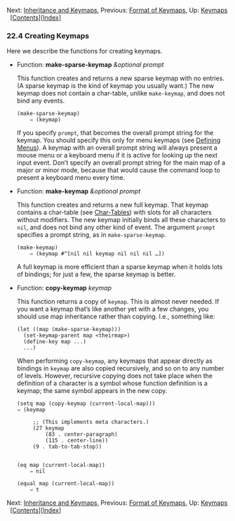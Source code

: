 <!-- This is the GNU Emacs Lisp Reference Manual
corresponding to Emacs version 27.2.

Copyright (C) 1990-1996, 1998-2021 Free Software Foundation,
Inc.

Permission is granted to copy, distribute and/or modify this document
under the terms of the GNU Free Documentation License, Version 1.3 or
any later version published by the Free Software Foundation; with the
Invariant Sections being "GNU General Public License," with the
Front-Cover Texts being "A GNU Manual," and with the Back-Cover
Texts as in (a) below.  A copy of the license is included in the
section entitled "GNU Free Documentation License."

(a) The FSF's Back-Cover Text is: "You have the freedom to copy and
modify this GNU manual.  Buying copies from the FSF supports it in
developing GNU and promoting software freedom." -->

<!-- Created by GNU Texinfo 6.7, http://www.gnu.org/software/texinfo/ -->

Next: [Inheritance and Keymaps](Inheritance-and-Keymaps.html), Previous: [Format of Keymaps](Format-of-Keymaps.html), Up: [Keymaps](Keymaps.html)   \[[Contents](index.html#SEC_Contents "Table of contents")]\[[Index](Index.html "Index")]

### 22.4 Creating Keymaps

Here we describe the functions for creating keymaps.

*   Function: **make-sparse-keymap** *\&optional prompt*

    This function creates and returns a new sparse keymap with no entries. (A sparse keymap is the kind of keymap you usually want.) The new keymap does not contain a char-table, unlike `make-keymap`, and does not bind any events.

        (make-sparse-keymap)
            ⇒ (keymap)

    If you specify `prompt`, that becomes the overall prompt string for the keymap. You should specify this only for menu keymaps (see [Defining Menus](Defining-Menus.html)). A keymap with an overall prompt string will always present a mouse menu or a keyboard menu if it is active for looking up the next input event. Don’t specify an overall prompt string for the main map of a major or minor mode, because that would cause the command loop to present a keyboard menu every time.

<!---->

*   Function: **make-keymap** *\&optional prompt*

    This function creates and returns a new full keymap. That keymap contains a char-table (see [Char-Tables](Char_002dTables.html)) with slots for all characters without modifiers. The new keymap initially binds all these characters to `nil`, and does not bind any other kind of event. The argument `prompt` specifies a prompt string, as in `make-sparse-keymap`.

        (make-keymap)
            ⇒ (keymap #^[nil nil keymap nil nil nil …])

    A full keymap is more efficient than a sparse keymap when it holds lots of bindings; for just a few, the sparse keymap is better.

<!---->

*   Function: **copy-keymap** *keymap*

    This function returns a copy of `keymap`. This is almost never needed. If you want a keymap that’s like another yet with a few changes, you should use map inheritance rather than copying. I.e., something like:

        (let ((map (make-sparse-keymap)))
          (set-keymap-parent map <theirmap>)
          (define-key map ...)
          ...)

    When performing `copy-keymap`, any keymaps that appear directly as bindings in `keymap` are also copied recursively, and so on to any number of levels. However, recursive copying does not take place when the definition of a character is a symbol whose function definition is a keymap; the same symbol appears in the new copy.

        (setq map (copy-keymap (current-local-map)))
        ⇒ (keymap

    <!---->

             ;; (This implements meta characters.)
             (27 keymap
                 (83 . center-paragraph)
                 (115 . center-line))
             (9 . tab-to-tab-stop))

    ```
    ```

        (eq map (current-local-map))
            ⇒ nil

    <!---->

        (equal map (current-local-map))
            ⇒ t

Next: [Inheritance and Keymaps](Inheritance-and-Keymaps.html), Previous: [Format of Keymaps](Format-of-Keymaps.html), Up: [Keymaps](Keymaps.html)   \[[Contents](index.html#SEC_Contents "Table of contents")]\[[Index](Index.html "Index")]
